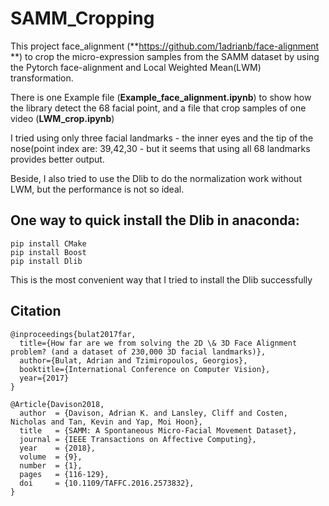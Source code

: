 # SAMM_Cropping
This project face_alignment (**https://github.com/1adrianb/face-alignment
**) to crop the micro-expression samples from the SAMM dataset by using the Pytorch face-alignment and Local Weighted Mean(LWM) transformation.

There is one Example file (**Example_face_alignment.ipynb**) to show how the library detect the 68 facial point, and a file that crop samples of one video (**LWM_crop.ipynb**)

I tried using only three facial landmarks - the inner eyes and the tip of the nose(point index are: 39,42,30 - but it seems that using all 68 landmarks provides better output.

Beside, I also tried to use the Dlib to do the normalization work without LWM, but the performance is not so ideal.

## One way to quick install the Dlib in anaconda:
```
pip install CMake
pip install Boost
pip install Dlib
```

This is the most convenient way that I tried to install the Dlib successfully

## Citation
```
@inproceedings{bulat2017far,
  title={How far are we from solving the 2D \& 3D Face Alignment problem? (and a dataset of 230,000 3D facial landmarks)},
  author={Bulat, Adrian and Tzimiropoulos, Georgios},
  booktitle={International Conference on Computer Vision},
  year={2017}
}
```
```
@Article{Davison2018,
  author  = {Davison, Adrian K. and Lansley, Cliff and Costen, Nicholas and Tan, Kevin and Yap, Moi Hoon},
  title   = {SAMM: A Spontaneous Micro-Facial Movement Dataset},
  journal = {IEEE Transactions on Affective Computing},
  year    = {2018},
  volume  = {9},
  number  = {1},
  pages   = {116-129},
  doi     = {10.1109/TAFFC.2016.2573832},
}
```

